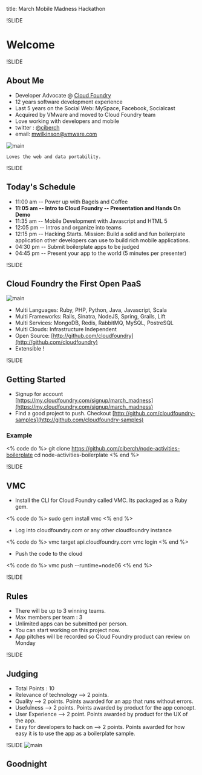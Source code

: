 title: March Mobile Madness Hackathon

!SLIDE

# Welcome

!SLIDE

## About Me
- Developer Advocate @ [Cloud Foundry](http://cloudfoundry.com)
- 12 years software development experience
- Last 5 years on the Social Web: MySpace, Facebook, Socialcast
- Acquired by VMware and moved to Cloud Foundry team
- Love working with developers and mobile
- twitter : [@ciberch](http://twitter.com/ciberch)
- email: [mwilkinson@vmware.com](mailto:mwilkinson@vmware.com)

![main](/img/head2.jpg)

    Loves the web and data portability.


!SLIDE

## Today's Schedule

- 11:00 am -- Power up with Bagels and Coffee
- **11:05 am -- Intro to Cloud Foundry -- Presentation and Hands On Demo**
- 11:35 am -- Mobile Development with Javascript and HTML 5
- 12:05 pm -- Intros and organize into teams
- 12:15 pm -- Hacking Starts. Mission: Build a solid and fun boilerplate application other developers can use to build rich mobile applications.
- 04:30 pm -- Submit boilerplate apps to be judged
- 04:45 pm -- Present your app to the world (5 minutes per presenter)

!SLIDE

## Cloud Foundry the First Open PaaS

![main](/img/Panel.png)

- Multi Languages: Ruby, PHP, Python, Java, Javascript, Scala
- Multi Frameworks: Rails, Sinatra, NodeJS, Spring, Grails, Lift
- Multi Services: MongoDB, Redis, RabbitMQ, MySQL, PostreSQL
- Multi Clouds: Infrastructure Independent
- Open Source: [http://github.com/cloudfoundry](http://github.com/cloudfoundry)
- Extensible !

!SLIDE

## Getting Started

- Signup for account [https://my.cloudfoundry.com/signup/march_madness](https://my.cloudfoundry.com/signup/march_madness)
- Find a good project to push. Checkout [http://github.com/cloudfoundry-samples](http://github.com/cloudfoundry-samples)

### Example

<% code do %>
    git clone https://github.com/ciberch/node-activities-boilerplate
    cd node-activities-boilerplate
<% end %>

!SLIDE

## VMC

- Install the CLI for Cloud Foundry called VMC. Its packaged as a Ruby gem.

<% code do %>
    sudo gem install vmc
<% end %>

- Log into cloudfoundry.com or any other cloudfoundry instance

<% code do %>
    vmc target api.cloudfoundry.com
    vmc login <username>
<% end %>

- Push the code to the cloud

<% code do %>
    vmc push --runtime=node06
<% end %>

!SLIDE


## Rules

- There will be up to 3 winning teams.
- Max members per team : 3
- Unlimited apps can be submitted per person.
- You can start working on this project now.
- App pitches will be recorded so Cloud Foundry product can review on Monday

!SLIDE

## Judging

- Total Points : 10
- Relevance of technology --> 2 points.
- Quality --> 2 points. Points awarded for an app that runs without errors.
- Usefulness --> 2 points. Points awarded by product for the app concept.
- User Experience --> 2 point. Points awarded by product for the UX of the app.
- Easy for developers to hack on --> 2 points. Points awarded for how easy it is to use the app as a boilerplate sample.

!SLIDE
![main](/img/HackathonSmall.jpg)

## Goodnight
